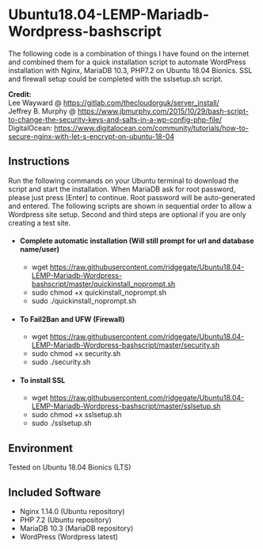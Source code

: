 # Ubuntu18.04-LEMP-Mariadb-Wordpress-bashscript
The following code is a combination of things I have found on the internet and combined them 
for a quick installation script to automate WordPress installation with Nginx, MariaDB 10.3, PHP7.2 on Ubuntu 18.04 Bionics. SSL and firewall setup could be completed with the sslsetup.sh script.

<strong>Credit: </strong>
</br>Lee Wayward @ https://gitlab.com/thecloudorguk/server_install/ 
</br>Jeffrey B. Murphy @ https://www.jbmurphy.com/2015/10/29/bash-script-to-change-the-security-keys-and-salts-in-a-wp-config-php-file/
</br>DigitalOcean: https://www.digitalocean.com/community/tutorials/how-to-secure-nginx-with-let-s-encrypt-on-ubuntu-18-04

## Instructions
Run the following commands on your Ubuntu terminal to download the script and start the installation. When MariaDB ask for root password, please just press [Enter] to continue. Root password will be auto-generated and entered. The following scripts are shown in sequential order to allow a Wordpress site setup. Second and third steps are optional if you are only creating a test site.</br>
* #### Complete automatic installation (Will still prompt for url and database name/user)
  * wget https://raw.githubusercontent.com/ridgegate/Ubuntu18.04-LEMP-Mariadb-Wordpress-bashscript/master/quickinstall_noprompt.sh  </br>
  * sudo chmod +x quickinstall_noprompt.sh </br>
  * sudo ./quickinstall_noprompt.sh </br>
* #### To Fail2Ban and UFW (Firewall)
  * wget https://raw.githubusercontent.com/ridgegate/Ubuntu18.04-LEMP-Mariadb-Wordpress-bashscript/master/security.sh </br>
  * sudo chmod +x security.sh </br>
  * sudo ./security.sh </br>
* #### To install SSL
  * wget https://raw.githubusercontent.com/ridgegate/Ubuntu18.04-LEMP-Mariadb-Wordpress-bashscript/master/sslsetup.sh </br>
  * sudo chmod +x sslsetup.sh </br>
  * sudo ./sslsetup.sh </br>


## Environment
Tested on Ubuntu 18.04 Bionics (LTS)

## Included Software
* Nginx 1.14.0 (Ubuntu repository)
* PHP 7.2 (Ubuntu repository)
* MariaDB 10.3 (MariaDB repository)
* WordPress (Wordpress latest)

